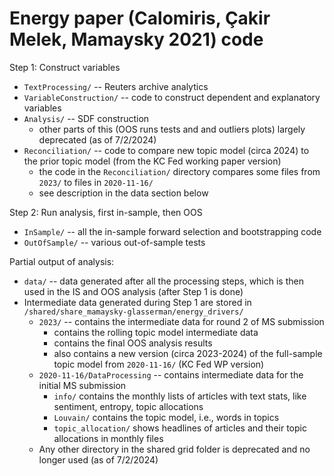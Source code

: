 # Energy paper (Calomiris, &#199;akir Melek, Mamaysky 2021) code

Step 1: Construct variables
* `TextProcessing/` -- Reuters archive analytics
* `VariableConstruction/` -- code to construct dependent and explanatory variables
* `Analysis/` -- SDF construction
  * other parts of this (OOS runs tests and and outliers plots) largely deprecated (as of 7/2/2024)
* `Reconciliation/` -- code to compare new topic model (circa 2024) to the prior topic model (from the KC Fed working paper version)
  * the code in the `Reconciliation/` directory compares some files from `2023/` to files in `2020-11-16/`
  * see description in the data section below

Step 2: Run analysis, first in-sample, then OOS
* `InSample/` -- all the in-sample forward selection and bootstrapping code
* `OutOfSample/` -- various out-of-sample tests

Partial output of analysis:
* `data/` -- data generated after all the processing steps, which is then used in the IS and OOS analysis (after Step 1 is done)
* Intermediate data generated during Step 1 are stored in `/shared/share_mamaysky-glasserman/energy_drivers/`
  * `2023/` -- contains the intermediate data for round 2 of MS submission
    * contains the rolling topic model intermediate data
    * contains the final OOS analysis results
    * also contains a new version (circa 2023-2024) of the full-sample topic model from `2020-11-16/` (KC Fed WP version)
  * `2020-11-16/DataProcessing` -- contains intermediate data for the initial MS submission
    * `info/` contains the monthly lists of articles with text stats, like sentiment, entropy, topic allocations
    * `Louvain/` contains the topic model, i.e., words in topics
    * `topic_allocation/` shows headlines of articles and their topic allocations in monthly files
  * Any other directory in the shared grid folder is deprecated and no longer used (as of 7/2/2024)
